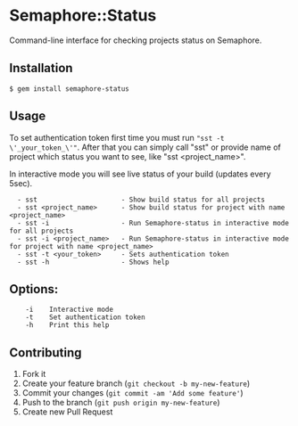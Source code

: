 # Semaphore::Status

Command-line interface for checking projects status on Semaphore.

## Installation

    $ gem install semaphore-status

## Usage
  
  To set authentication token first time you must run `"sst -t \'_your_token_\'"`.
  After that you can simply call "sst" or provide name of project which status you want to see, like "sst <project_name>".

  In interactive mode you will see live status of your build (updates every 5sec).
```
  - sst                     - Show build status for all projects
  - sst <project_name>      - Show build status for project with name <project_name>
  - sst -i                  - Run Semaphore-status in interactive mode for all projects
  - sst -i <project_name>   - Run Semaphore-status in interactive mode for project with name <project_name>
  - sst -t <your_token>     - Sets authentication token
  - sst -h                  - Shows help
```


##  Options:

```
    -i    Interactive mode
    -t    Set authentication token
    -h    Print this help
```
## Contributing

1. Fork it
2. Create your feature branch (`git checkout -b my-new-feature`)
3. Commit your changes (`git commit -am 'Add some feature'`)
4. Push to the branch (`git push origin my-new-feature`)
5. Create new Pull Request
